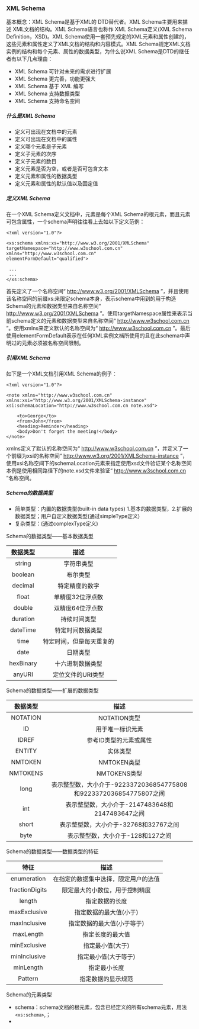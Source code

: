 ### XML Schema
基本概念：XML Schema是基于XML的 DTD替代者。XML Schema主要用来描述 XML文档的结构。XML Schema语言也称作 XML Schema定义(XML Schema Definition，XSD)。XML Schema使用一套预先规定的XML元素和属性创建的，这些元素和属性定义了XML文档的结构和内容模式。XML Schema规定XML文档实例的结构和每个元素、属性的数据类型，为什么说XML Schema是DTD的继任者有以下几点理由：
* XML Schema 可针对未来的需求进行扩展
* XML Schema 更完善，功能更强大
* XML Schema 基于 XML 编写
* XML Schema 支持数据类型
* XML Schema 支持命名空间
 

##### 什么是XML Schema
* 定义可出现在文档中的元素
* 定义可出现在文档中的属性
* 定义哪个元素是子元素
* 定义子元素的次序
* 定义子元素的数目
* 定义元素是否为空，或者是否可包含文本
* 定义元素和属性的数据类型
* 定义元素和属性的默认值以及固定值

##### 定义XML Schema
在一个XML Schema定义文档中，<schema>元素是每个XML Schema的根元素，而且<schema>元素可包含属性，一个schema声明往往看上去如以下定义范例：
```
<?xml version="1.0"?>
 
<xs:schema xmlns:xs="http://www.w3.org/2001/XMLSchema"
targetNamespace="http://www.w3school.com.cn"
xmlns="http://www.w3school.com.cn"
elementFormDefault="qualified">
 
 ...
 ...
</xs:schema>
```
首先定义了一个名称空间“ http://www.w3.org/2001/XMLSchema ”，并且使用该名称空间的前缀xs:来限定schema本身，表示schema中用到的用于构造Schema的元素和数据类型来自名称空间“ http://www.w3.org/2001/XMLSchema ”。使用targetNamespace属性来表示当前schema定义的元素和数据类型来自名称空间“ http://www.w3school.com.cn ”。使用xmlns来定义默认的名称空间为“ http://www.w3school.com.cn ”。最后使用elementFormDefault表示在任何XML实例文档所使用的且在此schema中声明过的元素必须被名称空间限制。

##### 引用XML Schema
如下是一个XML文档引用XML Schema的例子：
```
<?xml version="1.0"?>

<note xmlns="http://www.w3school.com.cn"
xmlns:xsi="http://www.w3.org/2001/XMLSchema-instance"
xsi:schemaLocation="http://www.w3school.com.cn note.xsd">

    <to>George</to>
    <from>John</from>
    <heading>Reminder</heading>
    <body>Don't forget the meeting!</body>
</note>
```
xmlns定义了默认的名称空间为“ http://www.w3school.com.cn ”，并定义了一个前缀为xsi的名称空间“ http://www.w3.org/2001/XMLSchema-instance ”，使用xsi名称空间下的schemaLocation元素来指定使用xsd文件验证某个名称空间本例是使用相同路径下的note.xsd文件来验证“ http://www.w3school.com.cn ”名称空间。

##### Schema的数据类型
* 简单类型：内置的数据类型(built-in data types) 1.基本的数据类型，2.扩展的数据类型；用户自定义数据类型(通过simpleType定义)
* 复杂类型：(通过complexType定义)

Schema的数据类型——基本数据类型  

|数据类型|描述|
|:--------:|:----------------:|
|string|字符串类型|
|boolean|布尔类型|
|decimal|特定精度的数字|
|float|单精度32位浮点数|
|double|双精度64位浮点数|
|duration|持续时间类型|
|dateTime|特定时间数据类型|
|time|特定时间，但是每天重复的|
|date|日期类型|
|hexBinary|十六进制数据类型|
|anyURI|定位文件的URI类型|

Schema的数据类型——扩展的数据类型

|数据类型|描述|
|:--------:|:----------------:|  
|NOTATION|NOTATION类型|
|ID|用于唯一标识元素|
|IDREF|参考ID类型的元素或属性|
|ENTITY|实体类型|
|NMTOKEN|NMTOKEN类型|
|NMTOKENS|NMTOKENS类型|
|long|表示整型数，大小介于-9223372036854775808和9223372036854775807之间|
|int|表示整型数，大小介于-2147483648和2147483647之间|
|short|表示整型数，大小介于-32768和32767之间|
|byte|表示整型数，大小介于-128和127之间|

Schema的数据类型——数据类型的特征

|特征|描述|
|:--------:|:----------------:|    
|enumeration|在指定的数据集中选择，限定用户的选值|
|fractionDigits|限定最大的小数位，用于控制精度|
|length|指定数据的长度|
|maxExclusive|指定数据的最大值(小于)|
|maxInclusive|指定数据的最大值(小于等于)|
|maxLength|指定长度的最大值|
|minExclusive|指定最小值(大于)|
|minInclusive|指定最小值(大于等于)|
|minLength|指定最小长度|
|Pattern|指定数据的显示规范|

Schema的元素类型
* schema：schema文档的根元素，包含已经定义的所有schema元素，用法`<xs:schema>`,；
* 

